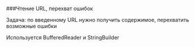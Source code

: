 ###Чтение URL, перехват ошибок

Задача: по введенному URL нужно получить содержимое, перехватить возможные ошибки

Используется BufferedReader и StringBuilder